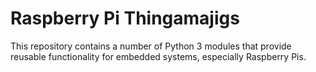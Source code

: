 # Raspberry Pi Thingamajigs

This repository contains a number of Python 3 modules that provide reusable
functionality for embedded systems, especially Raspberry Pis.
